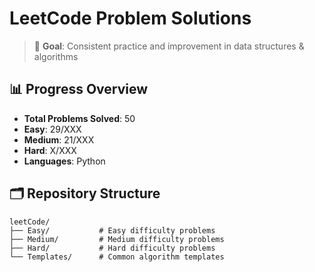 # LeetCode Problem Solutions

> 🎯 **Goal**: Consistent practice and improvement in data structures & algorithms

## 📊 Progress Overview
- **Total Problems Solved**: 50
- **Easy**: 29/XXX
- **Medium**: 21/XXX  
- **Hard**: X/XXX
- **Languages**: Python

## 🗂️ Repository Structure

```
leetCode/
├── Easy/           # Easy difficulty problems
├── Medium/         # Medium difficulty problems  
├── Hard/           # Hard difficulty problems
└── Templates/      # Common algorithm templates
```
